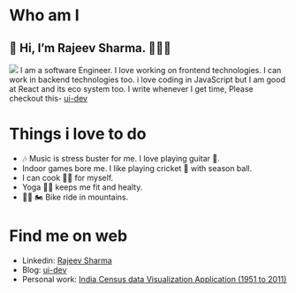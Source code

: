 # Who am I 
 
 ## 👋 Hi, I’m Rajeev Sharma. 👨🏼‍💻
 <img src="https://media-exp1.licdn.com/dms/image/C4D16AQEg-u2Cp6sO9Q/profile-displaybackgroundimage-shrink_350_1400/0/1614606253965?e=1637193600&v=beta&t=lMkeuNXq0UUCIpUJ0Swun5qLpVT2GvjVre7xfT-Vu1A" />
 I am a software Engineer. I love working on frontend technologies. I can work in backend technologies too. i love coding in JavaScript but
 I am good at React and its eco system too. I write whenever I get time, Please checkout this- <a href="https://www.ui-dev.in/" target="_blank">ui-dev</a>
 
# Things i love to do

- 🎶 Music is stress buster for me. I love playing guitar 🎸.
- Indoor games bore me. I like playing cricket 🏏 with season ball.
- I can  cook 👨‍🍳 for myself.
- Yoga 🧘‍♂️ keeps me fit and healty.
- 🚵‍♂️ 🏍 Bike ride in mountains.

# Find me on web

- Linkedin: <a href="https://www.linkedin.com/in/rajeev-sharma-0171242b/" target="_blank"> Rajeev Sharma </a>
- Blog: <a href="https://www.ui-dev.in/" target="_blank">ui-dev</a>
- Personal work: <a href="http://censusindia.herokuapp.com/" target="_blank">India Census data Visualization Application (1951 to 2011)</a>

<!---
talk2rajeev/talk2rajeev is a ✨ special ✨ repository because its `README.md` (this file) appears on your GitHub profile.
You can click the Preview link to take a look at your changes.
--->
